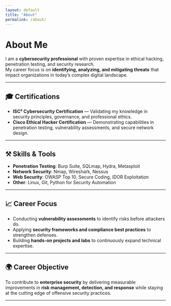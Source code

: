 ```yaml
---
layout: default
title: "About"
permalink: /about/
---
```


# About Me

I am a **cybersecurity professional** with proven expertise in ethical hacking, penetration testing, and security research.  
My career focus is on **identifying, analyzing, and mitigating threats** that impact organizations in today’s complex digital landscape.  

---

## 🎓 Certifications
- **ISC² Cybersecurity Certification** — Validating my knowledge in security principles, governance, and professional ethics.  
- **Cisco Ethical Hacker Certification** — Demonstrating capabilities in penetration testing, vulnerability assessments, and secure network design.  

---

## ⚒️ Skills & Tools
- **Penetration Testing**: Burp Suite, SQLmap, Hydra, Metasploit  
- **Network Security**: Nmap, Wireshark, Nessus  
- **Web Security**: OWASP Top 10, Secure Coding, IDOR Exploitation  
- **Other**: Linux, Git, Python for Security Automation  

---

## 📈 Career Focus
- Conducting **vulnerability assessments** to identify risks before attackers do.  
- Applying **security frameworks and compliance best practices** to strengthen defenses.  
- Building **hands-on projects and labs** to continuously expand technical expertise.  

---

## 🌍 Career Objective
To contribute to **enterprise security** by delivering measurable improvements in **risk management, detection, and response** while staying at the cutting edge of offensive security practices.  

---
